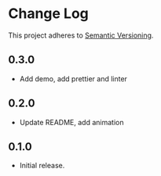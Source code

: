 # Change Log
This project adheres to [Semantic Versioning](http://semver.org/).

## 0.3.0

* Add demo, add prettier and linter

## 0.2.0

* Update README, add animation

## 0.1.0

* Initial release.
